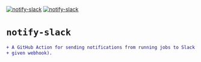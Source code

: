 <!-- markdownlint-disable MD041 MD010 -->
[![notify-slack](https://github.com/jmpa-io/notify-slack/actions/workflows/cicd.yml/badge.svg)](https://github.com/jmpa-io/notify-slack/actions/workflows/cicd.yml)
[![notify-slack](https://github.com/jmpa-io/notify-slack/actions/workflows/README.yml/badge.svg)](https://github.com/jmpa-io/notify-slack/actions/workflows/README.yml)

# `notify-slack`

```diff
+ A GitHub Action for sending notifications from running jobs to Slack (via a
+ given webhook).
```
